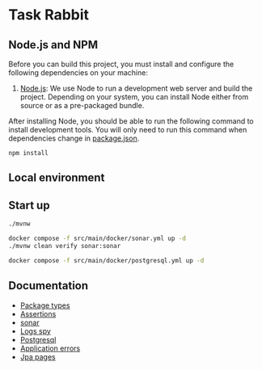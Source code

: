 # Task Rabbit

## Node.js and NPM

Before you can build this project, you must install and configure the following dependencies on your machine:

1. [Node.js](https://nodejs.org/): We use Node to run a development web server and build the project.
   Depending on your system, you can install Node either from source or as a pre-packaged bundle.

After installing Node, you should be able to run the following command to install development tools.
You will only need to run this command when dependencies change in [package.json](package.json).

```
npm install
```

## Local environment


<!-- jhipster-needle-localEnvironment -->

## Start up

```bash
./mvnw
```

```bash
docker compose -f src/main/docker/sonar.yml up -d
./mvnw clean verify sonar:sonar
```

```bash
docker compose -f src/main/docker/postgresql.yml up -d
```


<!-- jhipster-needle-startupCommand -->

## Documentation

- [Package types](documentation/package-types.md)
- [Assertions](documentation/assertions.md)
- [sonar](documentation/sonar.md)
- [Logs spy](documentation/logs-spy.md)
- [Postgresql](documentation/postgresql.md)
- [Application errors](documentation/application-errors.md)
- [Jpa pages](documentation/jpa-pages.md)

<!-- jhipster-needle-documentation -->
